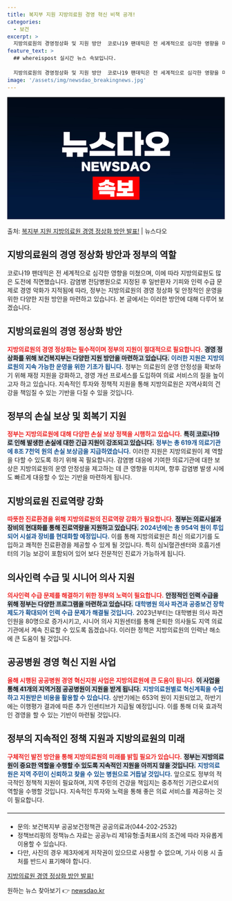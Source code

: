 ```yaml
---
title: 복지부 지원 지방의료원 경영 혁신 비책 공개!
categories:
  - 보건
excerpt: >
  지방의료원의 경영정상화 및 지원 방안  코로나19 팬데믹은 전 세계적으로 심각한 영향을 미쳤으며, 이러한 상…
feature_text: >
  ## whereispost 실시간 뉴스 속보입니다.

  지방의료원의 경영정상화 및 지원 방안  코로나19 팬데믹은 전 세계적으로 심각한 영향을 미쳤으며, 이러한 상…
image: '/assets/img/newsdao_breakingnews.jpg'
---
```


![뉴스다오 속보](/assets/img/newsdao_breakingnews.jpg)

<p>출처: <a href="https://newsdao.kr/5001" rel="dofollow">복지부 지원 지방의료원 경영 정상화 방안 발표!</a> | 뉴스다오</p>

<h2 data-ke-size="size26">지방의료원의 경영 정상화 방안과 정부의 역할</h2>

<p data-ke-size="size16">코로나19 팬데믹은 전 세계적으로 심각한 영향을 미쳤으며, 이에 따라 지방의료원도 많은 도전에 직면했습니다. 감염병 전담병원으로 지정된 후 일반환자 기피와 인력 수급 문제로 경영 악화가 지적됨에 따라, 정부는 지방의료원의 경영 정상화 및 안정적인 운영을 위한 다양한 지원 방안을 마련하고 있습니다. 본 글에서는 이러한 방안에 대해 다루어 보겠습니다.</p>

<h2 data-ke-size="size26">지방의료원의 경영 정상화 방안</h2>

<p data-ke-size="size16"><b><span style="color: #ee2323;">지방의료원의 경영 정상화는 필수적이며 정부의 지원이 절대적으로 필요합니다.</span></b> <b><span style="background-color: #21538527;">경영 정상화를 위해 보건복지부는 다양한 지원 방안을 마련하고 있습니다.</span></b> <b><span style="color: #1a5490;">이러한 지원은 지방의료원의 지속 가능한 운영을 위한 기초가 됩니다.</span></b>  정부는 의료원의 운영 안정성을 확보하기 위해 재정 지원을 강화하고, 경영 개선 프로세스를 도입하여 의료 서비스의 질을 높이고자 하고 있습니다. 지속적인 투자와 정책적 지원을 통해 지방의료원은 지역사회의 건강을 책임질 수 있는 기반을 다질 수 있을 것입니다.</p>

<h2 data-ke-size="size26">정부의 손실 보상 및 회복기 지원</h2>

<p data-ke-size="size16"><b><span style="color: #ee2323;">정부는 지방의료원에 대해 다양한 손실 보상 정책을 시행하고 있습니다.</span></b> <b><span style="background-color: #21538527;">특히 코로나19로 인해 발생한 손실에 대한 긴급 지원이 강조되고 있습니다.</span></b> <b><span style="color: #1a5490;">정부는 총 619개 의료기관에 8조 7천억 원의 손실 보상금을 지급하였습니다.</span></b>  이러한 지원은 지방의료원이 제 역할을 다할 수 있도록 하기 위해 꼭 필요합니다. 감염병 대응에 기여한 의료기관에 대한 보상은 지방의료원의 운영 안정성을 제고하는 데 큰 영향을 미치며, 향후 감염병 발생 시에도 빠르게 대응할 수 있는 기반을 마련하게 됩니다.</p>

<h2 data-ke-size="size26">지방의료원 진료역량 강화</h2>

<p data-ke-size="size16"><b><span style="color: #ee2323;">따뜻한 진료환경을 위해 지방의료원의 진료역량 강화가 필요합니다.</span></b> <b><span style="background-color: #21538527;">정부는 의료시설과 장비의 현대화를 통해 진료역량을 지원하고 있습니다.</span></b> <b><span style="color: #1a5490;">2024년에는 총 954억 원이 투입되어 시설과 장비를 현대화할 예정입니다.</span></b>  이를 통해 지방의료원은 최신 의료기기를 도입하고 쾌적한 진료환경을 제공할 수 있게 될 것입니다. 특히 심뇌혈관센터와 호흡기센터의 기능 보강이 포함되어 있어 보다 전문적인 진료가 가능하게 됩니다.</p>

<h2 data-ke-size="size26">의사인력 수급 및 시니어 의사 지원</h2>

<p data-ke-size="size16"><b><span style="color: #ee2323;">의사인력 수급 문제를 해결하기 위한 정부의 노력이 필요합니다.</span></b> <b><span style="background-color: #21538527;">안정적인 인력 수급을 위해 정부는 다양한 프로그램을 마련하고 있습니다.</span></b> <b><span style="color: #1a5490;">대학병원 의사 파견과 공중보건 장학제도가 확대되어 인력 수급 문제가 해결될 것입니다.</span></b>  2023년부터는 대학병원 의사 파견 인원을 80명으로 증가시키고, 시니어 의사 지원센터를 통해 은퇴한 의사들도 지역 의료기관에서 계속 진료할 수 있도록 돕겠습니다. 이러한 정책은 지방의료원의 인력난 해소에 큰 도움이 될 것입니다.</p>

<h2 data-ke-size="size26">공공병원 경영 혁신 지원 사업</h2>

<p data-ke-size="size16"><b><span style="color: #ee2323;">올해 시행된 공공병원 경영 혁신지원 사업은 지방의료원에 큰 도움이 됩니다.</span></b> <b><span style="background-color: #21538527;">이 사업을 통해 41개의 지역거점 공공병원이 지원을 받게 됩니다.</span></b> <b><span style="color: #1a5490;">지방의료원별로 혁신계획을 수립하고 지원받은 비용을 활용할 수 있습니다.</span></b>  상반기에는 653억 원이 지원되었고, 하반기에는 이행평가 결과에 따른 추가 인센티브가 지급될 예정입니다. 이를 통해 더욱 효과적인 경영을 할 수 있는 기반이 마련될 것입니다.</p>

<h2 data-ke-size="size26">정부의 지속적인 정책 지원과 지방의료원의 미래</h2>

<p data-ke-size="size16"><b><span style="color: #ee2323;">구체적인 발전 방안을 통해 지방의료원의 미래를 밝힐 필요가 있습니다.</span></b> <b><span style="background-color: #21538527;">정부는 지방의료원이 중요한 역할을 수행할 수 있도록 지속적인 지원을 아끼지 않을 것입니다.</span></b> <b><span style="color: #1a5490;">지방의료원은 지역 주민이 신뢰하고 찾을 수 있는 병원으로 거듭날 것입니다.</span></b>  앞으로도 정부의 적극적인 정책적 지원이 필요하며, 지역 주민의 건강을 책임지는 중추적인 기관으로서의 역할을 수행할 것입니다. 지속적인 투자와 노력을 통해 좋은 의료 서비스를 제공하는 것이 필요합니다.</p>

<p data-ke-size="size16"></p>
<hr style="height: 1px; border: none; border-top: 1px solid #ccc; margin: 20px 0;"/>
<ul>
    <li>문의: 보건복지부 공공보건정책관 공공의료과(044-202-2532)</li>
    <li>정책브리핑의 정책뉴스 자료는 공공누리 제1유형:출처표시의 조건에 따라 자유롭게 이용할 수 있습니다.</li>
    <li>다만, 사진의 경우 제3자에게 저작권이 있으므로 사용할 수 없으며, 기사 이용 시 출처를 반드시 표기해야 합니다.</li>
</ul>
<p data-ke-size="size16"></p>
<p data-ke-size="size16"></p>

<p data-ke-size="size16"><a href="https://newsdao.kr/5001">지방의료원 경영 정상화 방안 발표!</a></p>
<p data-ke-size="size16"></p> 

원하는 뉴스 찾아보기 👉 <a href="https://newsdao.kr" rel="dofollow">newsdao.kr</a>


